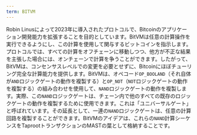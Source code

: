 ```yaml
---
term: BITVM
---
```


Robin Linusによって2023年に導入されたプロトコルで、Bitcoinのアプリケーション開発能力を拡張することを目的としています。BitVMは任意の計算操作を実行できるようにし、この計算を使用して関与するビットコインを指示します。プロトコルでは、すべての計算をオフチェーンに移動しつつ、他方が不正な結果を主張した場合には、オンチェーンで計算を争うことができます。したがって、BitVMは、コンセンサスレベルでの変更を必要とせずに、Bitcoinにほぼチューリング完全な計算能力を提供します。BitVMは、オペコード`OP_BOOLAND`（それ自体が`AND`ロジックゲートの動作を複製する）と`OP_NOT`（`NOT`ロジックゲートの動作を複製する）の組み合わせを使用して、`NAND`ロジックゲートの動作を複製します。実際、この`NAND`ロジックゲートは、チェーン内で他のすべての既存のロジックゲートの動作を複製するために使用できます。これは「ユニバーサルゲート」と呼ばれています。その延長として、一連の`NAND`ロジックゲートは、任意の計算回路を複製することができます。BitVMのアイデアは、これらの`NAND`計算シーケンスをTaprootトランザクションのMASTの葉として格納することです。